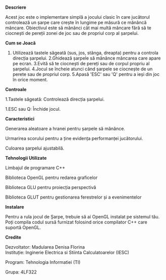  **Descriere**

Acest joc  este o implementare simplă a jocului clasic în care jucătorul controlează un șarpe care crește în lungime pe măsură ce mănâncă mâncare. Obiectivul este să mănânci cât mai multă mâncare fără să te ciocnești de pereții zonei de joc sau de propriul corp al șarpelui.

**Cum se Joacă**

1. Utilizează tastele săgeată (sus, jos, stânga, dreapta) pentru a controla direcția șarpelui.
2.Ghidează șarpele să mănânce mâncarea care apare pe ecran.
3.Evită să te ciocnești de pereți sau de corpul propriu al șarpelui.
4.Jocul se încheie atunci când șarpele se ciocnește de un perete sau de propriul corp.
5.Apasă 'ESC' sau 'Q' pentru a ieși din joc în orice moment.

**Controale**

1.Tastele săgeată: Controlează direcția șarpelui.

1.ESC sau Q: Închide jocul.

**Caracteristici**

Generarea aleatoare a hranei pentru șarpele să mănânce.

Urmarirea scorului pentru a ține evidența performanței jucătorului.

Culoarea șarpelui ajustabilă.

**Tehnologii Utilizate**

Limbajul de programare C++

Biblioteca OpenGL pentru redarea graficelor

Biblioteca GLU pentru proiecția perspectivă

Biblioteca GLUT pentru gestionarea ferestrelor și a evenimentelor

**Instalare**

Pentru a rula jocul de Șarpe, trebuie să ai OpenGL instalat pe sistemul tău. Poți compila codul sursă furnizat folosind orice compilator C++ care suportă OpenGL.

**Credite**

Dezvoltator: Madularea Denisa Florina  
Instituție: Inginerie Electrica si Stiinta Calculatoarelor (IESC)

Program: Tehnologia Informatiei  (TI)

Grupa: 4LF322

